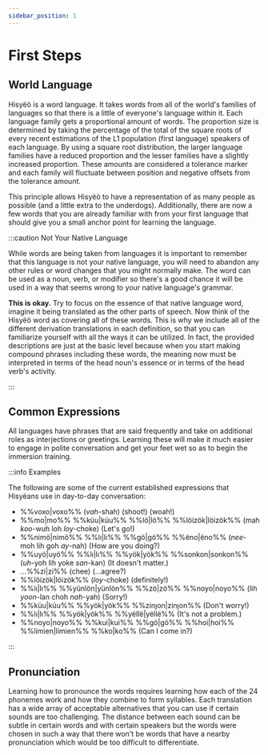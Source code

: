 ```yaml
---
sidebar_position: 1
---
```


# First Steps

## World Language

Hisyëö is a word language. It takes words from all of the world's families of
languages so that there is a little of everyone's language within it. Each
language family gets a proportional amount of words. The proportion size is
determined by taking the percentage of the total of the square roots of every
recent estimations of the L1 population (first language) speakers of each
language. By using a square root distribution, the larger language families have
a reduced proportion and the lesser families have a slightly increased
proportion. These amounts are considered a tolerance marker and each family
will fluctuate between position and negative offsets from the tolerance amount.

This principle allows Hisyëö to have a representation of as many people as
possible (and a little extra to the underdogs). Additionally, there are now
a few words that you are already familiar with from your first language that
should give you a small anchor point for learning the language.

:::caution Not Your Native Language

While words are being taken from languages it is important to remember that this
language is not your native language, you will need to abandon any other rules
or word changes that you might normally make. The word can be used as a noun,
verb, or modifier so there's a good chance it will be used in a way that seems
wrong to your native language's grammar.

**This is okay.** Try to focus on the essence of that native language word, imagine
it being translated as the other  parts of speech. Now think of the Hisyëö word
as covering all of these words. This is why we include all of the different
derivation translations in each definition, so that you can familiarize yourself
with all the ways it can be utilized. In fact, the provided descriptions are
just at the basic level because when you start making compound phrases including 
these words, the meaning now must be interpreted in terms of the head noun's 
essence or in terms of the head verb's activity.

:::

## Common Expressions

All languages have phrases that are said frequently and take on additional roles
as interjections or greetings. Learning these will make it much easier to engage
in polite conversation and get your feet wet so as to begin the immersion
training.

:::info Examples

The following are some of the current established expressions that Hisyëans use
in day-to-day conversation:
- %%voxo|voxo%% (*vah*-shah) (shoot!) (woah!)
- %%mo|mo%% %%küu|küu%% %%lö|lö%% %%löizök|löizök%% (mah *koo*-wuh loh *loy*-choke) (Let's go!)
- %%nimö|nimö%% %%lı|lı%% %%gö|gö%% %%ëno|ëno%% (*nee*-moh lih goh *ay*-nah) (How are you doing?)
- %%uyö|uyö%% %%lı|lı%% %%yök|yök%% %%sonkon|sonkon%% (*uh*-yoh lih yoke *san*-kan) (It doesn't matter.) 
- ...%%zi|zi%% (chee) (...agree?)
- %%löizök|löizök%% (*loy*-choke) (definitely!)
- %%lı|lı%% %%yünlön|yünlön%% %%zö|zö%% %%noyo|noyo%% (lih *yoon*-lan choh *nah*-yah) (Sorry!)
- %%küu|küu%% %%yök|yök%% %%zinȷon|zinȷon%% (Don't worry!)
- %%lı|lı%% %%yök|yök%% %%yëllë|yëllë%% (It's not a problem.)
- %%noyo|noyo%% %%kui|kui%% %%gö|gö%% %%hoi|hoi%% %%limien|limien%% %%ko|ko%% (Can I come in?)

:::

## Pronunciation

Learning how to pronounce the words requires learning how each of the 24 phonemes
work and how they combine to form syllables. Each translation has a wide array
of acceptable alternatives that you can use if certain sounds are too
challenging. The distance between each sound can be subtle in certain words and
with certain speakers but the words were chosen in such a way that there won't
be words that have a nearby pronunciation which would be too difficult to
differentiate.



